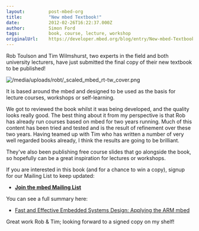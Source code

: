 ```yaml
---
layout:         post-mbed-org
title:          "New mbed Textbook!"
date:           2012-02-26T16:22:37.000Z
author:         Simon Ford
tags:           book, course, lecture, workshop
originalUrl:    https://developer.mbed.org/blog/entry/New-mbed-Textbook/
---
```


<p>Rob Toulson and Tim Wilmshurst, two experts in the field and both university
  lecturers, have just submitted the final copy of their new textbook to
  be published!</p>
<p>
  <img src="https://developer.mbed.org/media/uploads/robt/_scaled_mbed_rt-tw_cover.png"
  alt="/media/uploads/robt/_scaled_mbed_rt-tw_cover.png" title="/media/uploads/robt/_scaled_mbed_rt-tw_cover.png">
</p>
<p>It is based around the mbed and designed to be used as the basis for lecture
  courses, workshops or self-learning.</p>
<p>We got to reviewed the book whilst it was being developed, and the quality
  looks really good. The best thing about it from my perspective is that
  Rob has already run courses based on mbed for two years running. Much of
  this content has been tried and tested and is the result of refinement
  over these two years. Having teamed up with Tim who has written a number
  of very well regarded books already, I think the results are going to be
  brilliant.</p>
<p>They&apos;ve also been publishing free course slides that go alongside
  the book, so hopefully can be a great inspiration for lectures or workshops.</p>
<p>If you are interested in this book (and for a chance to win a copy), signup
  for our Mailing List to keep updated:</p>
<ul>
  <li><strong><a href="http://mbed.us2.list-manage.com/subscribe?u=3f0810949c1726aa0dd2d19e2&amp;id=d6d605a287&amp;SRC=New%20mbed%20Textbook" rel="nofollow">Join the mbed Mailing List</a></strong>

  </li>
</ul>
<p>You can see a full summary here:</p>
<ul>
  <li><a href="http://mbed.org/cookbook/Textbook">Fast and Effective Embedded Systems Design: Applying the ARM mbed</a>

  </li>
</ul>
<p>Great work Rob &amp; Tim; looking forward to a signed copy on my shelf!</p>
